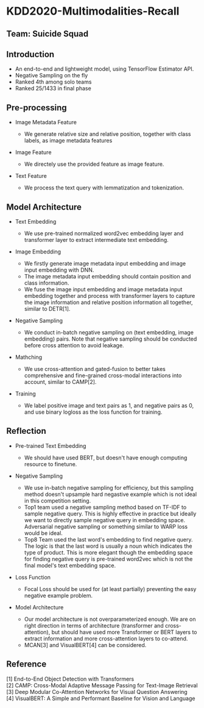 # KDD2020-Multimodalities-Recall

## Team: Suicide Squad

## Introduction
- An end-to-end and lightweight model, using TensorFlow Estimator API.
- Negative Sampling on the fly
- Ranked 4th among solo teams
- Ranked 25/1433 in final phase

## Pre-processing
- Image Metadata Feature  
  - We generate relative size and relative position, together with class labels, as image metadata features

- Image Feature
  - We directely use the provided feature as image feature.

- Text Feature
  - We process the text query with lemmatization and tokenization.

## Model Architecture
- Text Embedding
  - We use pre-trained normalized word2vec embedding layer and transformer layer to extract intermediate text embedding.

- Image Embedding
  - We firstly generate image metadata input embedding and image input embedding with DNN.
  - The image metadata input embedding should contain position and class information.
  - We fuse the image input embedding and image metadata input embedding together and process with transformer layers to capture the image information and relative position information all together, similar to DETR[1].

- Negative Sampling
  - We conduct in-batch negative sampling on (text embedding, image embedding) pairs. Note that negative sampling should be conducted before cross attention to avoid leakage.

- Mathching
  - We use cross-attention and gated-fusion to better takes comprehensive and fine-grained cross-modal interactions into account, similar to CAMP[2].

- Training
  - We label positive image and text pairs as 1, and negative pairs as 0, and use binary logloss as the loss function for training.

## Reflection
- Pre-trained Text Embedding
  - We should have used BERT, but doesn't have enough computing resource to finetune.

- Negative Sampling
  - We use in-batch negative sampling for efficiency, but this sampling method doesn't upsample hard negastive example which is not ideal in this competition setting.
  - Top1 team used a negative sampling method based on TF-IDF to sample negative query. This is highly effective in practice but ideally we want to directly sample negative query in embedding space. Adversarial negative sampling or something similar to WARP loss would be ideal.
  - Top8 Team used the last word's embedding to find negative query. The logic is that the last word is usually a noun which indicates the type of product. This is more elegant though the embedding space for finding negative query is pre-trained word2vec which is not the final model's text embedding space.

- Loss Function
  - Focal Loss should be used for (at least partially) preventing the easy negative example problem.

- Model Architecture
  - Our model architecture is not overparameterized enough. We are on right direction in terms of architecture (transformer and cross-attention), but should have used more Transformer or BERT layers to extract information and more cross-attention layers to co-attend.
  - MCAN[3] and VisualBERT[4] can be considered.



## Reference
[1] End-to-End Object Detection with Transformers  
[2] CAMP: Cross-Modal Adaptive Message Passing for Text-Image Retrieval  
[3] Deep Modular Co-Attention Networks for Visual Question Answering  
[4] VisualBERT: A Simple and Performant Baseline for Vision and Language  
